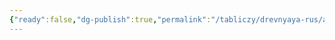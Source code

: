 ```yaml
---
{"ready":false,"dg-publish":true,"permalink":"/tabliczy/drevnyaya-rus/angel-hranit-dushi-i-telo-spyashhego-cheloveka/","dgPassFrontmatter":true}
---
```



